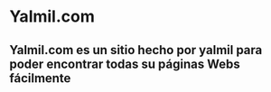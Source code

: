 # Yalmil.com
## Yalmil.com es un sitio hecho por yalmil para poder encontrar todas su páginas Webs fácilmente 
